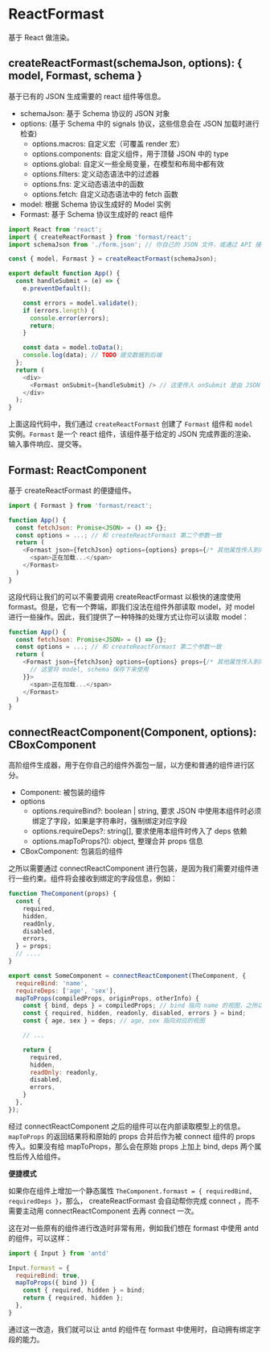 # ReactFormast

基于 React 做渲染。

## createReactFormast(schemaJson, options): { model, Formast, schema }

基于已有的 JSON 生成需要的 react 组件等信息。

- schemaJson: 基于 Schema 协议的 JSON 对象
- options: (基于 Schema 中的 signals 协议，这些信息会在 JSON 加载时进行检查)
  - options.macros: 自定义宏（可覆盖 render 宏）
  - options.components: 自定义组件，用于顶替 JSON 中的 type
  - options.global: 自定义一些全局变量，在模型和布局中都有效
  - options.filters: 定义动态语法中的过滤器
  - options.fns: 定义动态语法中的函数
  - options.fetch: 自定义动态语法中的 fetch 函数
- model: 根据 Schema 协议生成好的 Model 实例
- Formast: 基于 Schema 协议生成好的 react 组件


```js
import React from 'react';
import { createReactFormast } from 'formast/react';
import schemaJson from './form.json'; // 你自己的 JSON 文件，或通过 API 接口从服务端拉取 JSON

const { model, Formast } = createReactFormast(schemaJson);

export default function App() {
  const handleSubmit = (e) => {
    e.preventDefault();

    const errors = model.validate();
    if (errors.length) {
      console.error(errors);
      return;
    }

    const data = model.toData();
    console.log(data); // TODO 提交数据到后端
  };
  return (
    <div>
      <Formast onSubmit={handleSubmit} /> // 这里传入 onSubmit 是由 JSON 内部决定的
    </div>
  );
}
```

上面这段代码中，我们通过 `createReactFormast` 创建了 `Formast` 组件和 `model` 实例。`Formast` 是一个 react 组件，该组件基于给定的 JSON 完成界面的渲染、输入事件响应、提交等。

## Formast: ReactComponent

基于 createReactFormast 的便捷组件。

```js
import { Formast } from 'formast/react';

function App() {
  const fetchJson: Promise<JSON> = () => {};
  const options = ...; // 和 createReactFormast 第二个参数一致
  return (
    <Formast json={fetchJson} options={options} props={/* 其他属性传入到内部 */}>
      <span>正在加载...</span>
    </Formast>
  )
}
```

这段代码让我们的可以不需要调用 createReactFormast 以极快的速度使用 formast。但是，它有一个弊端，即我们没法在组件外部读取 model，对 model 进行一些操作。因此，我们提供了一种特殊的处理方式让你可以读取 model：

```js
function App() {
  const fetchJson: Promise<JSON> = () => {};
  const options = ...; // 和 createReactFormast 第二个参数一致
  return (
    <Formast json={fetchJson} options={options} props={/* 其他属性传入到内部 */} onLoad={({ model, schema }) => {
      // 这里将 model, schema 保存下来使用
    }}>
      <span>正在加载...</span>
    </Formast>
  )
}
```

## connectReactComponent(Component, options): CBoxComponent

高阶组件生成器，用于在你自己的组件外面包一层，以方便和普通的组件进行区分。

- Component: 被包装的组件
- options
  - options.requireBind?: boolean | string, 要求 JSON 中使用本组件时必须绑定了字段，如果是字符串时，强制绑定对应字段
  - options.requireDeps?: string[], 要求使用本组件时传入了 deps 依赖
  - options.mapToProps?(): object, 整理合并 props 信息
- CBoxComponent: 包装后的组件

之所以需要通过 connectReactComponent 进行包装，是因为我们需要对组件进行一些约束。组件将会接收到绑定的字段信息，例如：

```js
function TheComponent(props) {
  const {
    required,
    hidden,
    readOnly,
    disabled,
    errors,
  } = props;
  // ....
}

export const SomeComponent = connectReactComponent(TheComponent, {
  requireBind: 'name',
  requireDeps: ['age', 'sex'],
  mapToProps(compiledProps, originProps, otherInfo) {
    const { bind, deps } = compiledProps; // bind 指向 name 的视图，之所以叫 `bind` 而不是使用 `name`，是为了方便统一读取
    const { required, hidden, readonly, disabled, errors } = bind;
    const { age, sex } = deps; // age, sex 指向对应的视图

    // ...

    return {
      required,
      hidden,
      readOnly: readonly,
      disabled,
      errors,
    }
  },
});
```

经过 connectReactComponent 之后的组件可以在内部读取模型上的信息。`mapToProps` 的返回结果将和原始的 props 合并后作为被 connect 组件的 props 传入。如果没有给 mapToProps，那么会在原始 props 上加上 bind, deps 两个属性后传入给组件。

**便捷模式**

如果你在组件上增加一个静态属性 `TheComponent.formast = { requiredBind, requiredDeps }`，那么， createReactFormast 会自动帮你完成 connect ，而不需要主动用 connectReactComponent 去再 connect 一次。

这在对一些原有的组件进行改造时非常有用，例如我们想在 formast 中使用 antd 的组件，可以这样：

```js
import { Input } from 'antd'

Input.formast = {
  requireBind: true,
  mapToProps({ bind }) {
    const { required, hidden } = bind;
    return { required, hidden };
  },
}
```

通过这一改造，我们就可以让 antd 的组件在 formast 中使用时，自动拥有绑定字段的能力。
